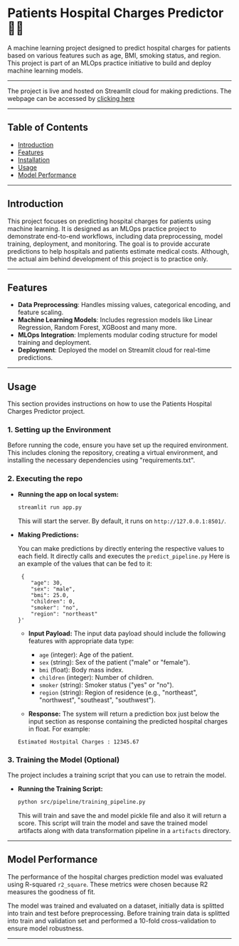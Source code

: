 # Patients Hospital Charges Predictor 🏥💸

A machine learning project designed to predict hospital charges for patients based on various features such as age, BMI, smoking status, and region. This project is part of an MLOps practice initiative to build and deploy machine learning models.

---

The project is live and hosted on Streamlit cloud for making predictions.
The webpage can be accessed by [clicking here](https://sankalp-mlops-practice-project-patient-hospital-charge-estimatr.streamlit.app/)

---

## Table of Contents

- [Introduction](#introduction)
- [Features](#features)
- [Installation](#installation)
- [Usage](#usage)
- [Model Performance](#model-performance)

---

## Introduction

This project focuses on predicting hospital charges for patients using machine learning. It is designed as an MLOps practice project to demonstrate end-to-end workflows, including data preprocessing, model training, deployment, and monitoring. The goal is to provide accurate predictions to help hospitals and patients estimate medical costs. Although, the actual aim behind development of this project is to practice only.

---

## Features

- **Data Preprocessing**: Handles missing values, categorical encoding, and feature scaling.
- **Machine Learning Models**: Includes regression models like Linear Regression, Random Forest, XGBoost and many more.
- **MLOps Integration**: Implements modular coding structure for model training and deployment.
- **Deployment**: Deployed the model on Streamlit cloud for real-time predictions.

---

## Usage

This section provides instructions on how to use the Patients Hospital Charges Predictor project.

### 1. Setting up the Environment

Before running the code, ensure you have set up the required environment. This includes cloning the repository, creating a virtual environment, and installing the necessary dependencies using "requirements.txt".

### 2. Executing the repo

* **Running the app on local system:**
    ```bash
    streamlit run app.py 
    ```
    This will start the server. By default, it runs on `http://127.0.0.1:8501/`.

* **Making Predictions:**
   
    You can make predictions by directly entering the respective values to each field. It directly calls and executes the `predict_pipeline.py`
    Here is an example of the values that can be fed to it:

    ```
     {
        "age": 30,
        "sex": "male",
        "bmi": 25.0,
        "children": 0,
        "smoker": "no",
        "region": "northeast"
    }' 
    ```

    * **Input Payload:**  The input data payload should include the following features with appropriate data type:
        * `age` (integer): Age of the patient.
        * `sex` (string): Sex of the patient ("male" or "female").
        * `bmi` (float): Body mass index.
        * `children` (integer): Number of children.
        * `smoker` (string): Smoker status ("yes" or "no").
        * `region` (string): Region of residence (e.g., "northeast", "northwest", "southeast", "southwest").

    * **Response:** The system will return a prediction box just below the input section as response containing the predicted hospital charges in float.  For example:

    ```
    Estimated Hostpital Charges : 12345.67
    ```

### 3. Training the Model (Optional)

The project includes a training script that you can use to retrain the model.

* **Running the Training Script:**
    ```bash
    python src/pipeline/training_pipeline.py
    ```
    This will train and save the  and model pickle file and also it will return a score.
    This script will train the model and save the trained model artifacts along with data transformation pipeline in a `artifacts` directory.  

---

## Model Performance

The performance of the hospital charges prediction model was evaluated using R-squared `r2_square`.  These metrics were chosen because R2 measures the goodness of fit.

The model was trained and evaluated on a dataset, initially data is splitted into train and test before preprocessing. Before training train data is splitted into train and validation set and performed a 10-fold cross-validation to ensure model robustness.

---


